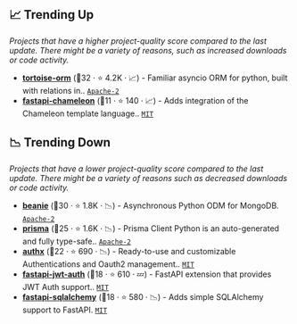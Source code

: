 ## 📈 Trending Up

_Projects that have a higher project-quality score compared to the last update. There might be a variety of reasons, such as increased downloads or code activity._

- <b><a href="https://github.com/tortoise/tortoise-orm">tortoise-orm</a></b> (🥈32 ·  ⭐ 4.2K · 📈) - Familiar asyncio ORM for python, built with relations in.. <code><a href="http://bit.ly/3nYMfla">Apache-2</a></code>
- <b><a href="https://github.com/mikeckennedy/fastapi-chameleon">fastapi-chameleon</a></b> (🥇11 ·  ⭐ 140 · 📈) - Adds integration of the Chameleon template language.. <code><a href="http://bit.ly/34MBwT8">MIT</a></code>

## 📉 Trending Down

_Projects that have a lower project-quality score compared to the last update. There might be a variety of reasons such as decreased downloads or code activity._

- <b><a href="https://github.com/roman-right/beanie">beanie</a></b> (🥉30 ·  ⭐ 1.8K · 📉) - Asynchronous Python ODM for MongoDB. <code><a href="http://bit.ly/3nYMfla">Apache-2</a></code>
- <b><a href="https://github.com/RobertCraigie/prisma-client-py">prisma</a></b> (🥉25 ·  ⭐ 1.6K · 📉) - Prisma Client Python is an auto-generated and fully type-safe.. <code><a href="http://bit.ly/3nYMfla">Apache-2</a></code>
- <b><a href="https://github.com/yezz123/authx">authx</a></b> (🥈22 ·  ⭐ 690 · 📉) - Ready-to-use and customizable Authentications and Oauth2 management.. <code><a href="http://bit.ly/34MBwT8">MIT</a></code>
- <b><a href="https://github.com/IndominusByte/fastapi-jwt-auth">fastapi-jwt-auth</a></b> (🥉18 ·  ⭐ 610 · 💤) - FastAPI extension that provides JWT Auth support.. <code><a href="http://bit.ly/34MBwT8">MIT</a></code>
- <b><a href="https://github.com/mfreeborn/fastapi-sqlalchemy">fastapi-sqlalchemy</a></b> (🥉18 ·  ⭐ 580 · 📉) - Adds simple SQLAlchemy support to FastAPI. <code><a href="http://bit.ly/34MBwT8">MIT</a></code>

